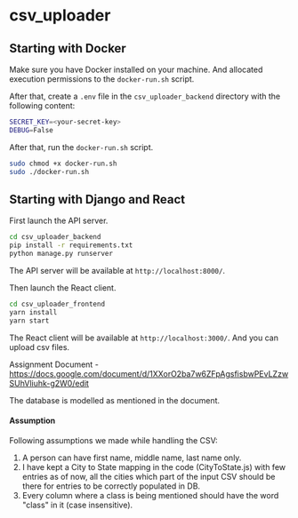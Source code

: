 # csv_uploader
## Starting with Docker

Make sure you have Docker installed on your machine. And allocated execution permissions to the `docker-run.sh` script.

After that, create a `.env` file in the `csv_uploader_backend` directory with the following content:

```bash
SECRET_KEY=<your-secret-key>
DEBUG=False
```

After that, run the `docker-run.sh` script.

```bash
sudo chmod +x docker-run.sh
sudo ./docker-run.sh
```

## Starting with Django and React

First launch the API server.

```bash
cd csv_uploader_backend
pip install -r requirements.txt
python manage.py runserver
```

The API server will be available at `http://localhost:8000/`.

Then launch the React client.

```bash
cd csv_uploader_frontend
yarn install
yarn start
```

The React client will be available at `http://localhost:3000/`. And you can upload csv files.

Assignment Document - https://docs.google.com/document/d/1XXorO2ba7w6ZFpAgsfisbwPEvLZzwSUhVliuhk-g2W0/edit

The database is modelled as mentioned in the document.

#### Assumption
Following assumptions we made while handling the CSV:
1. A person can have first name, middle name, last name only.
2. I have kept a City to State mapping in the code (CityToState.js) with few entries as of now, all the cities which part of the input CSV should be there for entries to be correctly populated in DB.
3. Every column where a class is being mentioned should have the word "class" in it (case insensitive).